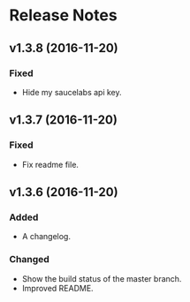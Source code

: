 # Release Notes

## v1.3.8 (2016-11-20)

### Fixed
- Hide my saucelabs api key.

## v1.3.7 (2016-11-20)

### Fixed
- Fix readme file.

## v1.3.6 (2016-11-20)

### Added
- A changelog.

### Changed
- Show the build status of the master branch.
- Improved README.
